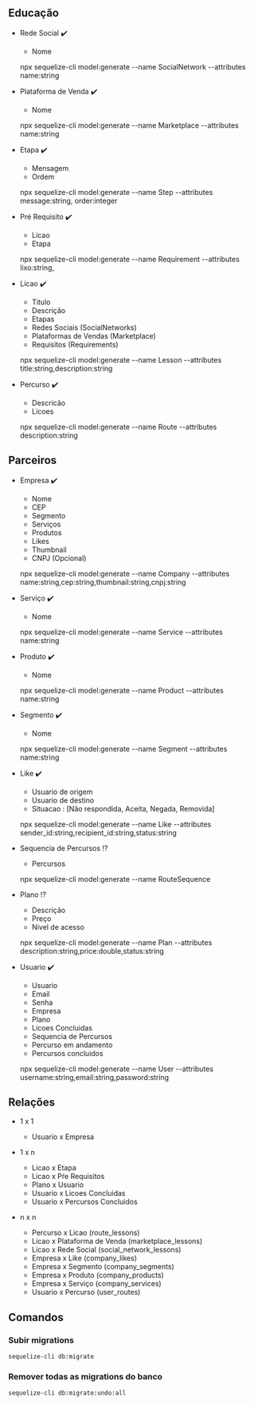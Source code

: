 ## Educação


- Rede Social :heavy_check_mark:
	- Nome

	npx sequelize-cli model:generate --name SocialNetwork --attributes name:string

- Plataforma de Venda :heavy_check_mark:
	- Nome

	npx sequelize-cli model:generate --name Marketplace --attributes name:string
	
- Etapa :heavy_check_mark:
	- Mensagem
	- Ordem
  
	npx sequelize-cli model:generate --name Step --attributes message:string, order:integer

- Pré Requisito :heavy_check_mark:
	- Licao
  	- Etapa
  
	npx sequelize-cli model:generate --name Requirement --attributes lixo:string,
  
- Licao :heavy_check_mark:
	- Titulo
	- Descrição
	- Etapas
	- Redes Sociais (SocialNetworks)
	- Plataformas de Vendas (Marketplace)
	- Requisitos (Requirements)

	npx sequelize-cli model:generate --name Lesson --attributes title:string,description:string

- Percurso :heavy_check_mark:
	- Descricão
	- Licoes

	npx sequelize-cli model:generate --name Route --attributes description:string



## Parceiros

- Empresa :heavy_check_mark:
	- Nome
	- CEP
	- Segmento	
	- Serviços
	- Produtos
	- Likes
	- Thumbnail
	- CNPJ (Opcional)

	npx sequelize-cli model:generate --name Company --attributes name:string,cep:string,thumbnail:string,cnpj:string

- Serviço :heavy_check_mark:
	- Nome

	npx sequelize-cli model:generate --name Service --attributes name:string
	
- Produto :heavy_check_mark:
	- Nome

	npx sequelize-cli model:generate --name Product --attributes name:string

- Segmento :heavy_check_mark:
	- Nome

	npx sequelize-cli model:generate --name Segment --attributes name:string

- Like :heavy_check_mark:
	- Usuario de origem
	- Usuario de destino
	- Situacao : [Não respondida, Aceita, Negada, Removida]

	npx sequelize-cli model:generate --name Like --attributes sender_id:string,recipient_id:string,status:string

- Sequencia de Percursos :interrobang:
	- Percursos

	npx sequelize-cli model:generate --name RouteSequence

- Plano :interrobang:
	- Descrição
	- Preço
	- Nivel de acesso

	npx sequelize-cli model:generate --name Plan --attributes description:string,price:double,status:string

- Usuario :heavy_check_mark:
	- Usuario
	- Email
	- Senha
	- Empresa
	- Plano
	- Licoes Concluidas
	- Sequencia de Percursos
	- Percurso em andamento
	- Percursos concluidos

	npx sequelize-cli model:generate --name User --attributes username:string,email:string,password:string

## Relações
- 1 x 1
	- Usuario x Empresa

- 1 x n
	- Licao x Etapa
    - Licao x Pŕe Requisitos
	- Plano x Usuario
	- Usuario x Licoes Concluidas
	- Usuario x Percursos Concluidos

- n x n
	- Percurso x Licao (route_lessons)
	- Licao x Plataforma de Venda (marketplace_lessons)
	- Licao x Rede Social (social_network_lessons)
	- Empresa x Like (company_likes)
	- Empresa x Segmento (company_segments)
	- Empresa x Produto (company_products)
	- Empresa x Serviço (company_services)
	- Usuario x Percurso (user_routes)


## Comandos

### Subir migrations
`sequelize-cli db:migrate`

### Remover todas as migrations do banco
`sequelize-cli db:migrate:undo:all`